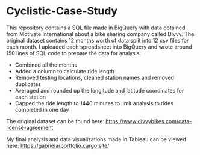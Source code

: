 # Cyclistic-Case-Study

This repository contains a SQL file made in BigQuery with data obtained from Motivate International about a bike sharing company called Divvy. The original dataset contains 12 months worth of data split into 12 csv files for each month. I uploaded each spreadsheet into BigQuery and wrote around 150 lines of SQL code to prepare the data for analysis:
- Combined all the months
- Added a column to calculate ride length
- Removed testing locations, cleaned station names and removed duplicates
- Averaged and rounded up the longitude and latitude coordinates for each station
- Capped the ride length to 1440 minutes to limit analysis to rides completed in one day

The original dataset can be found here:
https://www.divvybikes.com/data-license-agreement

My final analysis and data visualizations made in Tableau can be viewed here:
https://gabrielarportfolio.cargo.site/



